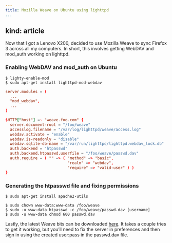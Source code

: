 ```yaml
---
title: Mozilla Weave on Ubuntu using lighttpd
...
```


kind: article
---
Now that I got a Lenovo X200, decided to use Mozilla Weave to sync Firefox 3 across all my computers. In short, this involves getting WebDAV and mod_auth working on lighttpd.

### Enabling WebDAV and mod_auth on Ubuntu

```console
$ lighty-enable-mod
$ sudo apt-get install lighttpd-mod-webdav
```

```conf
server.modules = (
  ...
  "mod_webdav",
  ...
)

$HTTP["host"] =~ "weave.foo.com" {
  server.document-root = "/foo/weave"
  accesslog.filename = "/var/log/lighttpd/weave/access.log"
  webdav.activate = "enable"
  webdav.is-readonly = "disable"
  webdav.sqlite-db-name = "/var/run/lighttpd/lighttpd.webdav_lock.db"
  auth.backend = "htpasswd"
  auth.backend.htpasswd.userfile = "/foo/weave/passwd.dav"
  auth.require = ( "" => ( "method" => "basic",
                           "realm" => "webdav",
                           "require" => "valid-user" ) )
}
```

### Generating the htpasswd file and fixing permissions

```console
$ sudo apt-get install apache2-utils

$ sudo chown www-data:www-data /foo/weave
$ sudo -u www-data htpasswd -c /foo/weave/passwd.dav [username]
$ sudo -u www-data chmod 600 passwd.dav
```

Lastly, the latest Weave bits can be downloaded [here](http://people.mozilla.com/~cbeard/weave/dist/latest-weave.xpi). It takes a couple tries to get it working, but you’ll need to fix the server in preferences and then sign in using the created user:pass in the passwd.dav file.
